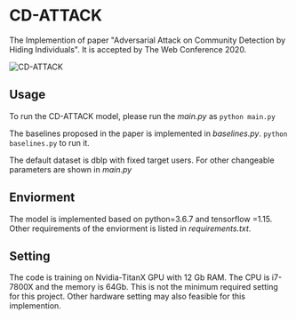 # CD-ATTACK
The Implemention of paper "Adversarial Attack on Community Detection by Hiding Individuals". It is accepted by The Web Conference 2020.

![CD-ATTACK](https://github.com/halimiqi/CD-ATTACK/blob/master/cdattack.png)  

## Usage

To run the CD-ATTACK model, please run the *main.py* as `python main.py`

The baselines proposed in the paper is implemented in *baselines.py*. `python baselines.py` to run it.

The default dataset is dblp with fixed target users. For other changeable parameters are shown in *main.py* 
 
## Enviorment
The model is implemented based on python=3.6.7 and tensorflow =1.15. Other requirements of the enviorment is listed in *requirements.txt*.

## Setting
The code is training on Nvidia-TitanX GPU with 12 Gb RAM. The CPU is i7-7800X and the memory is 64Gb. This is not the minimum required setting for this project. Other hardware setting may also feasible for this implemention.



